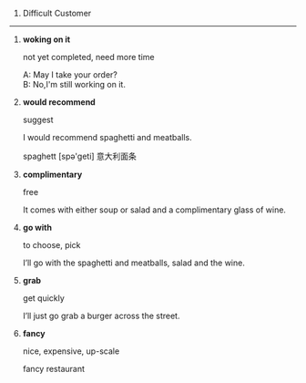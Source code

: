1. Difficult Customer
------

1.  **woking on it**  
    
    not yet completed, need more time

    >
    A: May I take your order?  
    B: No,I'm still working on it.

2.  **would recommend**

    suggest
    
    >
    I would recommend spaghetti and meatballs.
    >
    spaghett [spə'ɡeti] 意大利面条  
    
3.  **complimentary**

    free
    
    >
    It comes with either soup or salad and a complimentary glass of wine.
    
4.  **go with**

    to choose, pick

    >
    I’ll go with the spaghetti and meatballs, salad and the wine.

5.  **grab**

    get quickly
    
    >
    I’ll just go grab a burger across the street.

6.  **fancy**

    nice, expensive, up-scale
    
    >
    fancy restaurant
